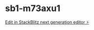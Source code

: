 # sb1-m73axu1

[Edit in StackBlitz next generation editor ⚡️](https://stackblitz.com/~/github.com/mouneshhh/sb1-m73axu1)